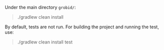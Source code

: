 Under the main directory `grobid/`:
> ./gradlew clean install

By default, tests are not run. For building the project and running the test, use:
> ./gradlew clean install test 
